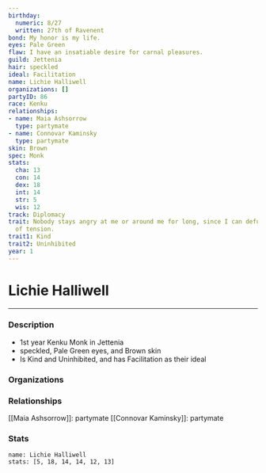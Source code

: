 ```yaml
---
birthday:
  numeric: 8/27
  written: 27th of Ravenent
bond: My honor is my life.
eyes: Pale Green
flaw: I have an insatiable desire for carnal pleasures.
guild: Jettenia
hair: speckled
ideal: Facilitation
name: Lichie Halliwell
organizations: []
partyID: 86
race: Kenku
relationships:
- name: Maia Ashsorrow
  type: partymate
- name: Connovar Kaminsky
  type: partymate
skin: Brown
spec: Monk
stats:
  cha: 13
  con: 14
  dex: 18
  int: 14
  str: 5
  wis: 12
track: Diplomacy
trait: Nobody stays angry at me or around me for long, since I can defuse any amount
  of tension.
trait1: Kind
trait2: Uninhibited
year: 1
---
```

# Lichie Halliwell
---
### Description
- 1st year Kenku Monk in Jettenia
- speckled, Pale Green eyes, and Brown skin
- Is Kind and Uninhibited, and has Facilitation as their ideal

### Organizations
### Relationships
[[Maia Ashsorrow]]: partymate
[[Connovar Kaminsky]]: partymate
### Stats
```statblock
name: Lichie Halliwell
stats: [5, 18, 14, 14, 12, 13]
```